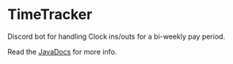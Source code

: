 # TimeTracker
Discord bot for handling Clock ins/outs for a bi-weekly pay period.

Read the <a href="https://grasinga.github.io/TimeTracker/javadocs/">JavaDocs</a> for more info.
